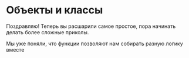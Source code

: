 # Объекты и классы


Поздравляю! Теперь вы расшарили самое простое, пора начинать делать более сложные приколы.

Мы уже поняли, что функции позволяют нам собирать разную логику вместе